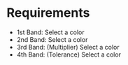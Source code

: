# Requirements

* 1st Band: Select a color
* 2nd Band: Select a color
* 3rd Band: (Multiplier) Select a color
* 4th Band: (Tolerance) Select a color


